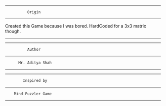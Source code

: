 -------------------------------------
              Origin
-------------------------------------
Created this Game because I was bored.
HardCoded for a 3x3 matrix though.
_____________________________________

-------------------------------------
              Author 
-------------------------------------
          Mr. Aditya Shah
_____________________________________

-------------------------------------
            Inspired by
-------------------------------------
        Mind Puzzler Game
_____________________________________
